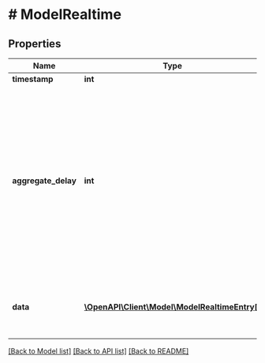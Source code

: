 # # ModelRealtime

## Properties

Name | Type | Description | Notes
------------ | ------------- | ------------- | -------------
**timestamp** | **int** |  | [optional]
**aggregate_delay** | **int** | How long the system will wait before aggregating messages for each second. The most recent data returned will have happened at the moment of the request, minus the aggregation delay. | [optional]
**data** | [**\OpenAPI\Client\Model\ModelRealtimeEntry[]**](ModelRealtimeEntry.md) | A list of [records](#record-data-model), each representing one second of time. | [optional]

[[Back to Model list]](../../README.md#models) [[Back to API list]](../../README.md#endpoints) [[Back to README]](../../README.md)
